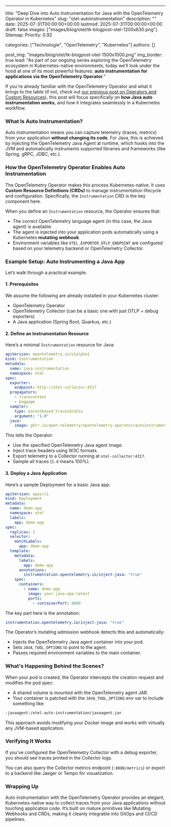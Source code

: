 ---
title: "Deep Dive into Auto Instrumentation for Java with the OpenTelemetry Operator in Kubernetes"
slug: "otel-autoinstrumentation"
description: ""
date: 2025-07-31T00:00:00+00:00
lastmod: 2025-07-31T00:00:00+00:00
draft: false
images: ["images/blog/otel/tk-blogpost-otel-1200x630.png"]
Sitemap:
Priority: 0.92

categories: ["Technologie", "OpenTelemetry", "Kubernetes"]
authors: []

post_img: "images/blog/otel/tk-blogpost-otel-1500x1000.png"
img_border: true
lead: "As part of our ongoing series exploring the OpenTelemetry ecosystem in Kubernetes-native environments, today we’ll look under the hood at one of its most powerful features: **auto instrumentation for applications via the OpenTelemetry Operator**."


If you're already familiar with the OpenTelemetry Operator and what it brings to the table (if not, check out [our previous post on Operators and Custom Resources](http://tim-koko.ch/blog/operators-custom-resources/)), this post will focus specifically on **how Java auto instrumentation works**, and how it integrates seamlessly in a Kubernetes workflow.

### What Is Auto Instrumentation?

Auto instrumentation means you can capture telemetry (traces, metrics) from your application **without changing its code**. For Java, this is achieved by injecting the OpenTelemetry Java Agent at runtime, which hooks into the JVM and automatically instruments supported libraries and frameworks (like Spring, gRPC, JDBC, etc.).

### How the OpenTelemetry Operator Enables Auto Instrumentation

The OpenTelemetry Operator makes this process Kubernetes-native. It uses **Custom Resource Definitions (CRDs)** to manage instrumentation lifecycle and configuration. Specifically, the `Instrumentation` CRD is the key component here.

When you define an `Instrumentation` resource, the Operator ensures that:

* The correct OpenTelemetry language agent (in this case, the Java agent) is available.
* The agent is injected into your application pods automatically using a Kubernetes **mutating webhook**.
* Environment variables like `OTEL_EXPORTER_OTLP_ENDPOINT` are configured based on your telemetry backend or OpenTelemetry Collector.

### Example Setup: Auto Instrumenting a Java App

Let’s walk through a practical example.

#### 1. Prerequisites

We assume the following are already installed in your Kubernetes cluster:

* OpenTelemetry Operator
* OpenTelemetry Collector (can be a basic one with just OTLP + debug exporters)
* A Java application (Spring Boot, Quarkus, etc.)

#### 2. Define an Instrumentation Resource

Here’s a minimal `Instrumentation` resource for Java:

```yaml
apiVersion: opentelemetry.io/v1alpha1
kind: Instrumentation
metadata:
  name: java-instrumentation
  namespace: otel
spec:
  exporter:
    endpoint: http://otel-collector:4317
  propagators:
    - tracecontext
    - baggage
  sampler:
    type: parentbased_traceidratio
    argument: "1.0"
  java:
    image: ghcr.io/open-telemetry/opentelemetry-operator/autoinstrumentation-java:latest
```

This tells the Operator:

* Use the specified OpenTelemetry Java agent image.
* Inject trace headers using W3C formats.
* Export telemetry to a Collector running at `otel-collector:4317`.
* Sample all traces (`1.0` means 100%).

#### 3. Deploy a Java Application

Here’s a sample Deployment for a basic Java app:

```yaml
apiVersion: apps/v1
kind: Deployment
metadata:
  name: demo-app
  namespace: otel
  labels:
    app: demo-app
spec:
  replicas: 1
  selector:
    matchLabels:
      app: demo-app
  template:
    metadata:
      labels:
        app: demo-app
      annotations:
        instrumentation.opentelemetry.io/inject-java: "true"
    spec:
      containers:
        - name: demo-app
          image: your-java-app:latest
          ports:
            - containerPort: 8080
```

The key part here is the annotation:

```yaml
instrumentation.opentelemetry.io/inject-java: "true"
```

The Operator’s mutating admission webhook detects this and automatically:

* Injects the OpenTelemetry Java agent container into your pod.
* Sets `JAVA_TOOL_OPTIONS` to point to the agent.
* Passes required environment variables to the main container.

### What's Happening Behind the Scenes?

When your pod is created, the Operator intercepts the creation request and modifies the pod spec:

* A shared volume is mounted with the OpenTelemetry agent JAR.
* Your container is patched with the `JAVA_TOOL_OPTIONS` env var to include something like:

```sh
-javaagent:/otel-auto-instrumentation/javaagent.jar
```

This approach avoids modifying your Docker image and works with virtually any JVM-based application.

### Verifying It Works

If you’ve configured the OpenTelemetry Collector with a debug exporter, you should see traces printed in the Collector logs.

You can also query the Collector metrics endpoint (`:8888/metrics`) or export to a backend like Jaeger or Tempo for visualization.

### Wrapping Up

Auto instrumentation with the OpenTelemetry Operator provides an elegant, Kubernetes-native way to collect traces from your Java applications without touching application code. It’s built on mature primitives like Mutating Webhooks and CRDs, making it cleanly integrable into GitOps and CI/CD pipelines.
